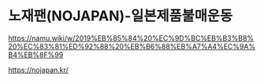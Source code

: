 # 노재팬(NOJAPAN)-일본제품불매운동



https://namu.wiki/w/2019%EB%85%84%20%EC%9D%BC%EB%B3%B8%20%EC%83%81%ED%92%88%20%EB%B6%88%EB%A7%A4%EC%9A%B4%EB%8F%99  

https://nojapan.kr/  

